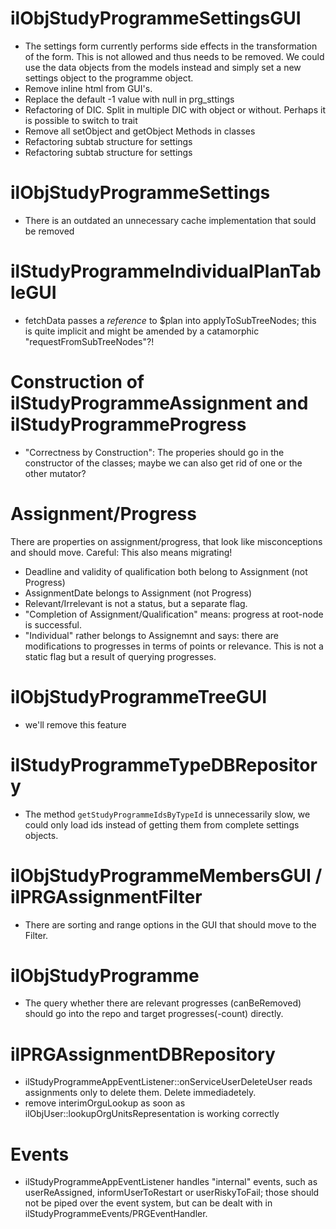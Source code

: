 # ilObjStudyProgrammeSettingsGUI
* The settings form currently performs side effects in the transformation of the
form. This is not allowed and thus needs to be removed. We could use the data objects
from the models instead and simply set a new settings object to the programme object. 
* Remove inline html from GUI's.
* Replace the default -1 value with null in prg_sttings
* Refactoring of DIC. Split in multiple DIC with object or without. Perhaps it is possible to switch to trait
* Remove all setObject and getObject Methods in classes
* Refactoring subtab structure for settings
* Refactoring subtab structure for settings

# ilObjStudyProgrammeSettings
* There is an outdated an unnecessary cache implementation that sould be removed

# ilStudyProgrammeIndividualPlanTableGUI
* fetchData passes a _reference_ to $plan into applyToSubTreeNodes; this
is quite implicit and might be amended by a catamorphic "requestFromSubTreeNodes"?!

# Construction of ilStudyProgrammeAssignment and ilStudyProgrammeProgress
* "Correctness by Construction": The properies should go in the constructor of
the classes; maybe we can also get rid of one or the other mutator?

# Assignment/Progress
There are properties on assignment/progress, that look like misconceptions and should move.
Careful: This also means migrating!
* Deadline and validity of qualification both belong to Assignment (not Progress)
* AssignmentDate belongs to Assignment (not Progress)
* Relevant/Irrelevant is not a status, but a separate flag.
* "Completion of Assignment/Qualification" means: progress at root-node is successful.
* "Individual" rather belongs to Assignemnt and says: there are modifications to progresses
in terms of points or relevance. This is not a static flag but a result of querying progresses.

# ilObjStudyProgrammeTreeGUI
* we'll remove this feature

# ilStudyProgrammeTypeDBRepository
* The method `getStudyProgrammeIdsByTypeId` is unnecessarily slow, we could only load
  ids instead of getting them from complete settings objects.

# ilObjStudyProgrammeMembersGUI / ilPRGAssignmentFilter
* There are sorting and range options in the GUI that should move to the Filter.

# ilObjStudyProgramme
* The query whether there are relevant progresses (canBeRemoved) should go into the repo and 
  target progresses(-count) directly.

# ilPRGAssignmentDBRepository
* ilStudyProgrammeAppEventListener::onServiceUserDeleteUser reads assignments 
  only to delete them. Delete immediadetely.
* remove interimOrguLookup as soon as ilObjUser::lookupOrgUnitsRepresentation is working correctly

# Events
* ilStudyProgrammeAppEventListener handles "internal" events, such as
  userReAssigned, informUserToRestart or userRiskyToFail; those should not be
  piped over the event system, but can be dealt with in ilStudyProgrammeEvents/PRGEventHandler.
